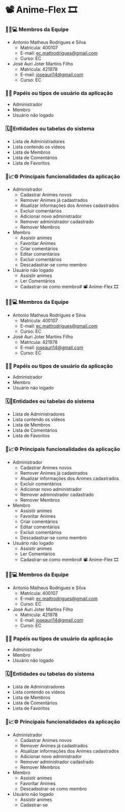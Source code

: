 # 📽️ Anime-Flex 🎞️

### 🕵🏼💻 Membros da Equipe

- Antonio Matheus Rodrigues e Silva
    - Matricula: 400107
    - E-mail: ec.mattrodrigues@gmail.com
    - Curso: EC
- José Auri Joter Martins Filho
    - Matricula: 421978
    - E-mail: joseauri14@gmail.com
    - Curso: EC

### 👤👥 **Papéis ou tipos de usuário da aplicação**

- Administrador
- Membro
- Usuário não logado

### 🗓️📅**Entidades ou tabelas do sistema**

- Lista de Administradores
- Lista contendo os vídeos
- Lista de Membros
- Lista de Comentários
- Lista de Favoritos

### 📑📈⚙️ **Principais funcionalidades da aplicação**

- Administrador
    - Cadastrar Animes novos
    - Remover Animes já cadastrados
    - Atualizar informações dos Animes cadastrados
    - Excluir comentários
    - Adicionar novo administrador
    - Remover administrador cadastrado
    - Remover Membros
- Membro
    - Assistir animes
    - Favoritar Animes
    - Criar comentários
    - Editar comentários
    - Excluir comentários
    - Descadastrar-se como membro
- Usuário não logado
    - Assistir animes
    - Ler Comentários
    - Cadastrar-se como membro# 📽️ Anime-Flex 🎞️

### 🕵🏼💻 Membros da Equipe

- Antonio Matheus Rodrigues e Silva
    - Matricula: 400107
    - E-mail: ec.mattrodrigues@gmail.com
    - Curso: EC
- José Auri Joter Martins Filho
    - Matricula: 421978
    - E-mail: joseauri14@gmail.com
    - Curso: EC

### 👤👥 **Papéis ou tipos de usuário da aplicação**

- Administrador
- Membro
- Usuário não logado

### 🗓️📅**Entidades ou tabelas do sistema**

- Lista de Administradores
- Lista contendo os vídeos
- Lista de Membros
- Lista de Comentários
- Lista de Favoritos

### 📑📈⚙️ **Principais funcionalidades da aplicação**

- Administrador
    - Cadastrar Animes novos
    - Remover Animes já cadastrados
    - Atualizar informações dos Animes cadastrados
    - Excluir comentários
    - Adicionar novo administrador
    - Remover administrador cadastrado
    - Remover Membros
- Membro
    - Assistir animes
    - Favoritar Animes
    - Criar comentários
    - Editar comentários
    - Excluir comentários
    - Descadastrar-se como membro
- Usuário não logado
    - Assistir animes
    - Ler Comentários
    - Cadastrar-se como membro# 📽️ Anime-Flex 🎞️

### 🕵🏼💻 Membros da Equipe

- Antonio Matheus Rodrigues e Silva
    - Matricula: 400107
    - E-mail: ec.mattrodrigues@gmail.com
    - Curso: EC
- José Auri Joter Martins Filho
    - Matricula: 421978
    - E-mail: joseauri14@gmail.com
    - Curso: EC

### 👤👥 **Papéis ou tipos de usuário da aplicação**

- Administrador
- Membro
- Usuário não logado

### 🗓️📅**Entidades ou tabelas do sistema**

- Lista de Administradores
- Lista contendo os vídeos
- Lista de Membros
- Lista de Comentários
- Lista de Favoritos

### 📑📈⚙️ **Principais funcionalidades da aplicação**

- Administrador
    - Cadastrar Animes novos
    - Remover Animes já cadastrados
    - Atualizar informações dos Animes cadastrados
    - Adicionar novo administrador
    - Remover administrador cadastrado
    - Remover Membros
- Membro
    - Assistir animes
    - Favoritar Animes
    - Descadastrar-se como membro
- Usuário não logado
    - Assistir animes
    - Cadastrar-se 